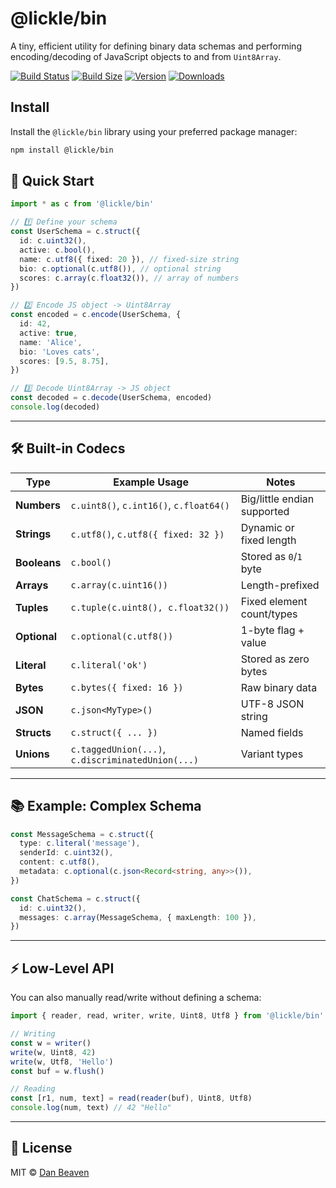 # @lickle/bin

A tiny, efficient utility for defining binary data schemas and performing encoding/decoding of JavaScript objects to and from `Uint8Array`.

[![Build Status](https://img.shields.io/github/actions/workflow/status/Pingid/lickle-bin/test.yml?branch=main&style=flat&colorA=000000&colorB=000000)](https://github.com/Pingid/lickle-bin/actions?query=workflow:Test)
[![Build Size](https://img.shields.io/bundlephobia/minzip/@lickle/bin?label=bundle%20size&style=flat&colorA=000000&colorB=000000)](https://bundlephobia.com/result?p=@lickle/bin)
[![Version](https://img.shields.io/npm/v/@lickle/bin?style=flat&colorA=000000&colorB=000000)](https://www.npmjs.com/package/@lickle/bin)
[![Downloads](https://img.shields.io/npm/dt/@lickle/bin.svg?style=flat&colorA=000000&colorB=000000)](https://www.npmjs.com/package/@lickle/bin)

## Install

Install the `@lickle/bin` library using your preferred package manager:

```bash
npm install @lickle/bin
```

## 🚀 Quick Start

```ts
import * as c from '@lickle/bin'

// 1️⃣ Define your schema
const UserSchema = c.struct({
  id: c.uint32(),
  active: c.bool(),
  name: c.utf8({ fixed: 20 }), // fixed-size string
  bio: c.optional(c.utf8()), // optional string
  scores: c.array(c.float32()), // array of numbers
})

// 2️⃣ Encode JS object -> Uint8Array
const encoded = c.encode(UserSchema, {
  id: 42,
  active: true,
  name: 'Alice',
  bio: 'Loves cats',
  scores: [9.5, 8.75],
})

// 3️⃣ Decode Uint8Array -> JS object
const decoded = c.decode(UserSchema, encoded)
console.log(decoded)
```

---

## 🛠 Built-in Codecs

| Type         | Example Usage                                     | Notes                       |
| ------------ | ------------------------------------------------- | --------------------------- |
| **Numbers**  | `c.uint8()`, `c.int16()`, `c.float64()`           | Big/little endian supported |
| **Strings**  | `c.utf8()`, `c.utf8({ fixed: 32 })`               | Dynamic or fixed length     |
| **Booleans** | `c.bool()`                                        | Stored as `0`/`1` byte      |
| **Arrays**   | `c.array(c.uint16())`                             | Length-prefixed             |
| **Tuples**   | `c.tuple(c.uint8(), c.float32())`                 | Fixed element count/types   |
| **Optional** | `c.optional(c.utf8())`                            | 1-byte flag + value         |
| **Literal**  | `c.literal('ok')`                                 | Stored as zero bytes        |
| **Bytes**    | `c.bytes({ fixed: 16 })`                          | Raw binary data             |
| **JSON**     | `c.json<MyType>()`                                | UTF-8 JSON string           |
| **Structs**  | `c.struct({ ... })`                               | Named fields                |
| **Unions**   | `c.taggedUnion(...)`, `c.discriminatedUnion(...)` | Variant types               |

---

## 📚 Example: Complex Schema

```ts
const MessageSchema = c.struct({
  type: c.literal('message'),
  senderId: c.uint32(),
  content: c.utf8(),
  metadata: c.optional(c.json<Record<string, any>>()),
})

const ChatSchema = c.struct({
  id: c.uint32(),
  messages: c.array(MessageSchema, { maxLength: 100 }),
})
```

---

## ⚡ Low-Level API

You can also manually read/write without defining a schema:

```ts
import { reader, read, writer, write, Uint8, Utf8 } from '@lickle/bin'

// Writing
const w = writer()
write(w, Uint8, 42)
write(w, Utf8, 'Hello')
const buf = w.flush()

// Reading
const [r1, num, text] = read(reader(buf), Uint8, Utf8)
console.log(num, text) // 42 "Hello"
```

---

## 📄 License

MIT © [Dan Beaven](https://github.com/Pingid)
